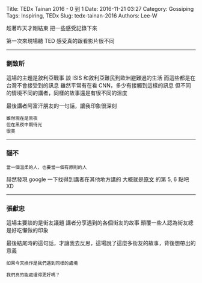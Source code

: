 Title: TEDx Tainan 2016 - 0 到 1
Date: 2016-11-21 03:27
Category: Gossiping
Tags: Inspiring, TEDx
Slug: tedx-tainan-2016
Authors: Lee-W

趁著昨天才剛結束
把一些感受記錄下來

<!--more-->

第一次來現場聽 TED
感受真的跟看影片很不同

---

### 劉致昕

這場的主題是敘利亞戰事
談 ISIS 和敘利亞難民到歐洲避難過的生活
而這些都是在台灣不會接受到的訊息
雖然平常有在看 CNN，多少有接觸到這樣的訊息
但不同的情境不同的講者，同樣的故事還是有很不同的溫度

最後講者阿富汗朋友的一句話，讓我印象很深刻

```text
雖然現在是黑夜
但在黑夜中期待光
很美
```

---

### 貓不

```text
當一個溫柔的人，也要當一個有原則的人
```

赫然發現 google 一下找得到講者在其他地方講的
大概就是[原文](https://m.facebook.com/story.php?story_fbid=1198442380183468&substory_index=0&id=1117359298291777&_ft_=top_level_post_id.1198442380183468%3Atl_objid.1198442380183468%3Athid.1117359298291777%3A306061129499414%3A69%3A0%3A1454313599%3A-3981313943175971342&__tn__=*s) 的第 5, 6 點吧 XD

---

### 張獻忠

這場主要談的是街友議題
講者分享遇到的各個街友的故事
顛覆一些人認為街友總是好吃懶做的印象

最後結尾時的這句話，才讓我去反思，這場說了這麼多街友的故事，背後想帶出的意義

```text
如果今天換作是我們遇到同樣的處境

我們真的能處理得更好嗎？
```
